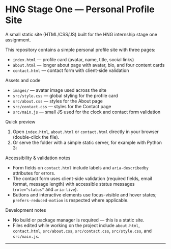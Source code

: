 # HNG Stage One — Personal Profile Site

A small static site (HTML/CSS/JS) built for the HNG internship stage one assignment.

This repository contains a simple personal profile site with three pages:

- `index.html` — profile card (avatar, name, title, social links)
- `about.html` — longer about page with avatar, bio, and four content cards
- `contact.html` — contact form with client-side validation

Assets and code

- `images/` — avatar image used across the site
- `src/style.css` — global styling for the profile card
- `src/about.css` — styles for the About page
- `src/contact.css` — styles for the Contact page
- `src/main.js` — small JS used for the clock and contact form validation

Quick preview

1. Open `index.html`, `about.html` or `contact.html` directly in your browser (double-click the file).
2. Or serve the folder with a simple static server, for example with Python 3:


Accessibility & validation notes

- Form fields on `contact.html` include labels and `aria-describedby` attributes for errors.
- The contact form uses client-side validation (required fields, email format, message length) with accessible status messages (`role="status"` and `aria-live`).
- Buttons and interactive elements use focus-visible and hover states; `prefers-reduced-motion` is respected where applicable.

Development notes

- No build or package manager is required — this is a static site.
- Files edited while working on the project include `about.html`, `contact.html`, `src/about.css`, `src/contact.css`, `src/style.css`, and `src/main.js`.

---

